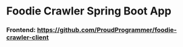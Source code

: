 # Foodie Crawler Spring Boot App

### Frontend: https://github.com/ProudProgrammer/foodie-crawler-client

